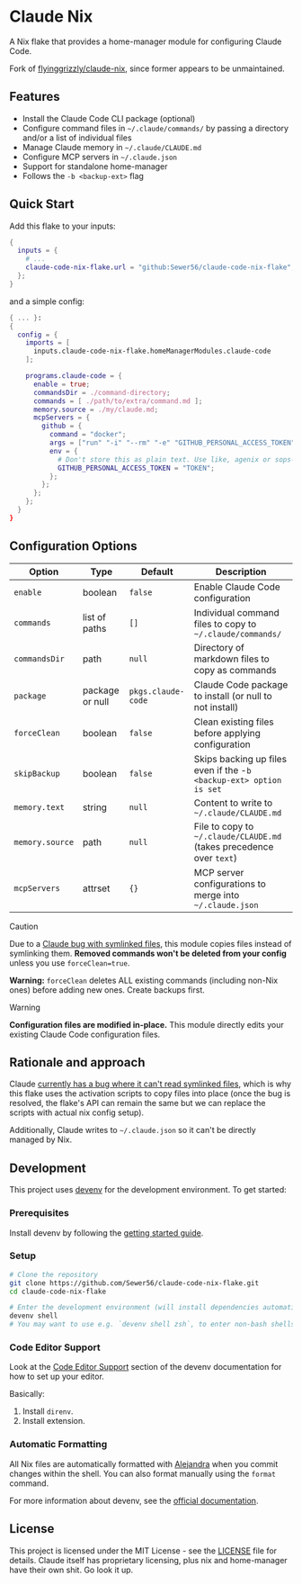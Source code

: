 # Claude Nix

A Nix flake that provides a home-manager module for configuring Claude Code.

Fork of [flyinggrizzly/claude-nix](https://github.com/flyinggrizzly/claude-nix), since former appears
to be unmaintained.

## Features

- Install the Claude Code CLI package (optional)
- Configure command files in `~/.claude/commands/` by passing a directory and/or a list of individual files
- Manage Claude memory in `~/.claude/CLAUDE.md`
- Configure MCP servers in `~/.claude.json`
- Support for standalone home-manager
- Follows the `-b <backup-ext>` flag

## Quick Start

Add this flake to your inputs:

```nix
{
  inputs = {
    # ...
    claude-code-nix-flake.url = "github:Sewer56/claude-code-nix-flake";
  };
}
```

and a simple config:

```nix
{ ... }:
{
  config = {
    imports = [
      inputs.claude-code-nix-flake.homeManagerModules.claude-code
    ];

    programs.claude-code = {
      enable = true;
      commandsDir = ./command-directory;
      commands = [ ./path/to/extra/command.md ];
      memory.source = ./my/claude.md;
      mcpServers = {
        github = {
          command = "docker";
          args = ["run" "-i" "--rm" "-e" "GITHUB_PERSONAL_ACCESS_TOKEN" "ghcr.io/github/github-mcp-server"];
          env = {
            # Don't store this as plain text. Use like, agenix or sops-nix or sumthing
            GITHUB_PERSONAL_ACCESS_TOKEN = "TOKEN";
          };
        };
      };
    };
  }
}
```

## Configuration Options

| Option          | Type            | Default            | Description                                                          |
| --------------- | --------------- | ------------------ | -------------------------------------------------------------------- |
| `enable`        | boolean         | `false`            | Enable Claude Code configuration                                     |
| `commands`      | list of paths   | `[]`               | Individual command files to copy to `~/.claude/commands/`            |
| `commandsDir`   | path            | `null`             | Directory of markdown files to copy as commands                      |
| `package`       | package or null | `pkgs.claude-code` | Claude Code package to install (or null to not install)              |
| `forceClean`    | boolean         | `false`            | Clean existing files before applying configuration                   |
| `skipBackup`    | boolean         | `false`            | Skips backing up files even if the -`b <backup-ext> option is set`   |
| `memory.text`   | string          | `null`             | Content to write to `~/.claude/CLAUDE.md`                            |
| `memory.source` | path            | `null`             | File to copy to `~/.claude/CLAUDE.md` (takes precedence over `text`) |
| `mcpServers`    | attrset         | `{}`               | MCP server configurations to merge into `~/.claude.json`             |

>[!CAUTION]
> Due to a [Claude bug with symlinked files](https://github.com/anthropics/claude-code/issues/764), this module copies files instead of symlinking them. **Removed commands won't be deleted from your config** unless you use `forceClean=true`.
>
> **Warning:** `forceClean` deletes ALL existing commands (including non-Nix ones) before adding new ones. Create backups first.

>[!WARNING] 
> **Configuration files are modified in-place.** This module directly edits your existing Claude Code configuration files.

## Rationale and approach

Claude [currently has a bug where it can't read symlinked files](https://github.com/anthropics/claude-code/issues/764),
which is why this flake uses the activation scripts to copy files into place (once the bug is resolved, the flake's API
can remain the same but we can replace the scripts with actual nix config setup).

Additionally, Claude writes to `~/.claude.json` so it can't be directly managed by Nix.

## Development

This project uses [devenv](https://devenv.sh) for the development environment. To get started:

### Prerequisites

Install devenv by following the [getting started guide](https://devenv.sh/getting-started/).

### Setup

```bash
# Clone the repository
git clone https://github.com/Sewer56/claude-code-nix-flake.git
cd claude-code-nix-flake

# Enter the development environment (will install dependencies automatically)
devenv shell
# You may want to use e.g. `devenv shell zsh`, to enter non-bash shells.
```

### Code Editor Support

Look at the [Code Editor Support](https://devenv.sh/editor-support/vscode/) section of the
devenv documentation for how to set up your editor.

Basically:

1. Install `direnv`.
2. Install extension.

### Automatic Formatting

All Nix files are automatically formatted with [Alejandra](https://github.com/kamadorueda/alejandra) when you commit changes within the shell. You can also format manually using the `format` command.

For more information about devenv, see the [official documentation](https://devenv.sh).

## License

This project is licensed under the MIT License - see the [LICENSE](LICENSE) file for details. Claude itself has
proprietary licensing, plus nix and home-manager have their own shit. Go look it up.
